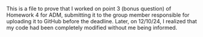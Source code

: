 
This is a file to prove that I worked on point 3 (bonus question) of Homework 4 for ADM, submitting it to the group member responsible for uploading it to GitHub before the deadline. Later, on 12/10/24, I realized that my code had been completely modified without me being informed.
